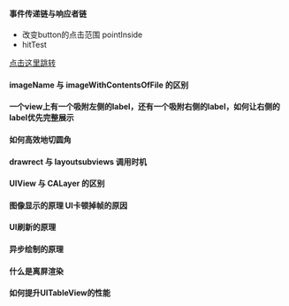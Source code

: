 #### 事件传递链与响应者链

- 改变button的点击范围 pointInside
- hitTest

[点击这里跳转](事件传递链与响应者链.md)

#### imageName 与 imageWithContentsOfFile 的区别

#### 一个view上有一个吸附左侧的label，还有一个吸附右侧的label，如何让右侧的label优先完整展示

#### 如何高效地切圆角

#### drawrect 与 layoutsubviews 调用时机

#### UIView 与 CALayer 的区别

#### 图像显示的原理 UI卡顿掉帧的原因

#### UI刷新的原理

#### 异步绘制的原理

#### 什么是离屏渲染

#### 如何提升UITableView的性能

#### 

#### 

#### 

#### 

